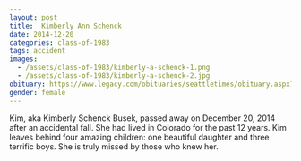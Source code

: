 ```yaml
---
layout: post
title:  Kimberly Ann Schenck
date: 2014-12-20
categories: class-of-1983
tags: accident
images:
  - /assets/class-of-1983/kimberly-a-schenck-1.png
  - /assets/class-of-1983/kimberly-a-schenck-2.jpg
obituary: https://www.legacy.com/obituaries/seattletimes/obituary.aspx?n=Kimberly-Schenck-Busek&pid=174603649
gender: female
---
```

Kim, aka Kimberly Schenck Busek, passed away on December 20, 2014 after an accidental fall.  She had lived in Colorado for the past 12 years.  Kim leaves behind four amazing children: one beautiful daughter and three terrific boys.  She is truly missed by those who knew her.
